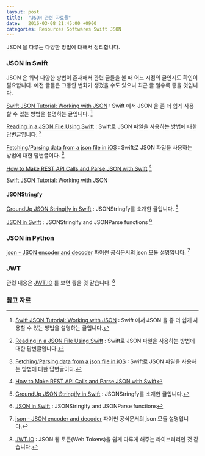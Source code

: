 ```yaml
---
layout: post
title:  "JSON 관련 자료들"
date:   2016-03-08 21:45:00 +0900
categories: Resources Softwares Swift JSON
---
```


JSON 을 다루는 다양한 방법에 대해서 정리합니다.

### JSON in Swift

JSON 은 워낙 다양한 방법이 존재해서 관련 글들을 볼 때 어느 시점의 글인지도 확인이 필요합니다. 예전 글들은 그동안 변화가 생겼을 수도 있으니 최근 글 일수록 좋을 것입니다.

[Swift JSON Tutorial: Working with JSON](https://www.raywenderlich.com/150322/swift-json-tutorial-2) : Swift 에서 JSON 을 좀 더 쉽게 사용할 수 있는 방법을 설명하는 글입니다. [^raywenderlich-json]

[Reading in a JSON File Using Swift](http://stackoverflow.com/questions/24410881/reading-in-a-json-file-using-swift) : Swift로 JSON 파일을 사용하는 방법에 대한 답변글입니다. [^stackoverflow-24410881]

[Fetching/Parsing data from a json file in iOS](http://stackoverflow.com/questions/18520949/fetching-parsing-data-from-a-json-file-in-ios) : Swift로 JSON 파일을 사용하는 방법에 대한 답변글이다. [^stackoverflow-18520949]

[How to Make REST API Calls and Parse JSON with Swift](https://devdactic.com/rest-api-parse-json-swift/) [^devdactic-parse-json]

[Swift JSON Tutorial: Working with JSON](https://www.raywenderlich.com/150322/swift-json-tutorial-2)

#### JSONStringfy

[GroundUp JSON Stringify in Swift](https://medium.com/swift-programming/groundup-json-stringify-in-swift-b2d805458985#.d4go84ipw) : JSONStringfy를 소개한 글입니다. [^medium-d4go84ipw]

[JSON in Swift](https://medium.com/swift-programming/4-json-in-swift-144bf5f88ce4#.y88cnp97j) : JSONStringify and JSONParse functions [^medium-y88cnp97j]

### JSON in Python

[json - JSON encoder and decoder](https://docs.python.org/3.3/library/json.html) 파이썬 공식문서의 json 모듈 설명입니다. [^python]

### JWT

관련 내용은 [JWT.IO](https://jwt.io) 를 보면 좋을 것 같습니다. [^jwt-io]

### 참고 자료

[^raywenderlich-json]: [Swift JSON Tutorial: Working with JSON](https://www.raywenderlich.com/150322/swift-json-tutorial-2) : Swift 에서 JSON 을 좀 더 쉽게 사용할 수 있는 방법을 설명하는 글입니다.

[^stackoverflow-24410881]: [Reading in a JSON File Using Swift](http://stackoverflow.com/questions/24410881/reading-in-a-json-file-using-swift) : Swift로 JSON 파일을 사용하는 방법에 대한 답변글입니다.

[^stackoverflow-18520949]: [Fetching/Parsing data from a json file in iOS](http://stackoverflow.com/questions/18520949/fetching-parsing-data-from-a-json-file-in-ios) : Swift로 JSON 파일을 사용하는 방법에 대한 답변글이다.

[^devdactic-parse-json]: [How to Make REST API Calls and Parse JSON with Swift](https://devdactic.com/rest-api-parse-json-swift/)

[^medium-d4go84ipw]: [GroundUp JSON Stringify in Swift](https://medium.com/swift-programming/groundup-json-stringify-in-swift-b2d805458985#.d4go84ipw) : JSONStringfy를 소개한 글입니다.

[^medium-y88cnp97j]: [JSON in Swift](https://medium.com/swift-programming/4-json-in-swift-144bf5f88ce4#.y88cnp97j) : JSONStringify and JSONParse functions

[^python]: [json - JSON encoder and decoder](https://docs.python.org/3.3/library/json.html) 파이썬 공식문서의 json 모듈 설명입니다.

[^jwt-io]: [JWT.IO](https://jwt.io) : JSON 웹 토큰(Web Tokens)을 쉽게 다루게 해주는 라이브러리인 것 같습니다.
